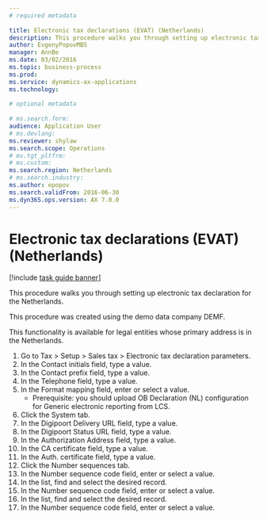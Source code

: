```yaml
--- 
# required metadata 
 
title: Electronic tax declarations (EVAT) (Netherlands)
description: This procedure walks you through setting up electronic tax declaration for the Netherlands. 
author: EvgenyPopovMBS
manager: AnnBe 
ms.date: 03/02/2016
ms.topic: business-process 
ms.prod:  
ms.service: dynamics-ax-applications 
ms.technology:  
 
# optional metadata 
 
# ms.search.form:   
audience: Application User 
# ms.devlang:  
ms.reviewer: shylaw
ms.search.scope: Operations 
# ms.tgt_pltfrm:  
# ms.custom:  
ms.search.region: Netherlands
# ms.search.industry: 
ms.author: epopov
ms.search.validFrom: 2016-06-30 
ms.dyn365.ops.version: AX 7.0.0 
---
```

# Electronic tax declarations (EVAT) (Netherlands)

[!include [task guide banner](../../includes/task-guide-banner.md)]

This procedure walks you through setting up electronic tax declaration for the Netherlands.

This procedure was created using the demo data company DEMF. 

This functionality is available for legal entities whose primary address is in the Netherlands.



1. Go to Tax > Setup > Sales tax > Electronic tax declaration parameters.
2. In the Contact initials field, type a value.
3. In the Contact prefix field, type a value.
4. In the Telephone field, type a value.
5. In the Format mapping field, enter or select a value.
    * Prerequisite: you should upload OB Declaration (NL) configuration for Generic electronic reporting from LCS.  
6. Click the System tab.
7. In the Digipoort Delivery URL field, type a value.
8. In the Digipoort Status URL field, type a value.
9. In the Authorization Address field, type a value.
10. In the CA certificate field, type a value.
11. In the Auth. certificate field, type a value.
12. Click the Number sequences tab.
13. In the Number sequence code field, enter or select a value.
14. In the list, find and select the desired record.
15. In the Number sequence code field, enter or select a value.
16. In the list, find and select the desired record.
17. In the Number sequence code field, enter or select a value.

